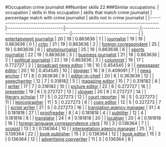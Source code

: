 #Occupation crime journalist
##Number skills 22
###Similar occupations:
| occupation                                                                        |   skills in this occupation |   skills that match crime journalist |   percentage match with crime journalist |   skills not in crime journalist |
|:----------------------------------------------------------------------------------|----------------------------:|-------------------------------------:|-----------------------------------------:|---------------------------------:|
| [entertainment journalist](entertainment_journalist.md)                           |                          20 |                                   19 |                                 0.863636 |                                1 |
| [journalist](journalist.md)                                                       |                          19 |                                   19 |                                 0.863636 |                                0 |
| [critic](critic.md)                                                               |                          21 |                                   19 |                                 0.863636 |                                2 |
| [foreign correspondent](foreign_correspondent.md)                                 |                          25 |                                   19 |                                 0.863636 |                                6 |
| [photojournalist](photojournalist.md)                                             |                          25 |                                   19 |                                 0.863636 |                                6 |
| [sports journalist](sports_journalist.md)                                         |                          22 |                                   19 |                                 0.863636 |                                3 |
| [business journalist](business_journalist.md)                                     |                          21 |                                   19 |                                 0.863636 |                                2 |
| [political journalist](political_journalist.md)                                   |                          22 |                                   19 |                                 0.863636 |                                3 |
| [columnist](columnist.md)                                                         |                          19 |                                   17 |                                 0.772727 |                                2 |
| [broadcast news editor](broadcast_news_editor.md)                                 |                          19 |                                   10 |                                 0.454545 |                                9 |
| [newspaper editor](newspaper_editor.md)                                           |                          20 |                                   10 |                                 0.454545 |                               10 |
| [blogger](blogger.md)                                                             |                          16 |                                    9 |                                 0.409091 |                                7 |
| [news anchor](news_anchor.md)                                                     |                          17 |                                    8 |                                 0.363636 |                                9 |
| [editor-in-chief](editor-in-chief.md)                                             |                          20 |                                    8 |                                 0.363636 |                               12 |
| [speechwriter](speechwriter.md)                                                   |                          12 |                                    7 |                                 0.318182 |                                5 |
| [magazine editor](magazine_editor.md)                                             |                          15 |                                    7 |                                 0.318182 |                                8 |
| [writer](writer.md)                                                               |                          17 |                                    7 |                                 0.318182 |                               10 |
| [picture editor](picture_editor.md)                                               |                          22 |                                    6 |                                 0.272727 |                               16 |
| [presenter](presenter.md)                                                         |                          19 |                                    6 |                                 0.272727 |                               13 |
| [vlogger](vlogger.md)                                                             |                          20 |                                    6 |                                 0.272727 |                               14 |
| [literary scholar](literary_scholar.md)                                           |                          17 |                                    5 |                                 0.227273 |                               12 |
| [court reporter](court_reporter.md)                                               |                          16 |                                    5 |                                 0.227273 |                               11 |
| [lexicographer](lexicographer.md)                                                 |                          11 |                                    5 |                                 0.227273 |                                6 |
| [copy editor](copy_editor.md)                                                     |                          12 |                                    5 |                                 0.227273 |                                7 |
| [script writer](script_writer.md)                                                 |                          21 |                                    5 |                                 0.227273 |                               16 |
| [translation agency manager](translation_agency_manager.md)                       |                          31 |                                    4 |                                 0.181818 |                               27 |
| [proofreader](proofreader.md)                                                     |                           8 |                                    4 |                                 0.181818 |                                4 |
| [subtitler](subtitler.md)                                                         |                          12 |                                    4 |                                 0.181818 |                                8 |
| [translator](translator.md)                                                       |                          24 |                                    4 |                                 0.181818 |                               20 |
| [localiser](localiser.md)                                                         |                          20 |                                    4 |                                 0.181818 |                               16 |
| [foreign language correspondence clerk](foreign_language_correspondence_clerk.md) |                          10 |                                    3 |                                 0.136364 |                                7 |
| [scopist](scopist.md)                                                             |                          13 |                                    3 |                                 0.136364 |                               10 |
| [interpretation agency manager](interpretation_agency_manager.md)                 |                          25 |                                    3 |                                 0.136364 |                               22 |
| [book publisher](book_publisher.md)                                               |                          15 |                                    3 |                                 0.136364 |                               12 |
| [book editor](book_editor.md)                                                     |                          15 |                                    3 |                                 0.136364 |                               12 |
| [advertising copywriter](advertising_copywriter.md)                               |                          11 |                                    3 |                                 0.136364 |                                8 |
